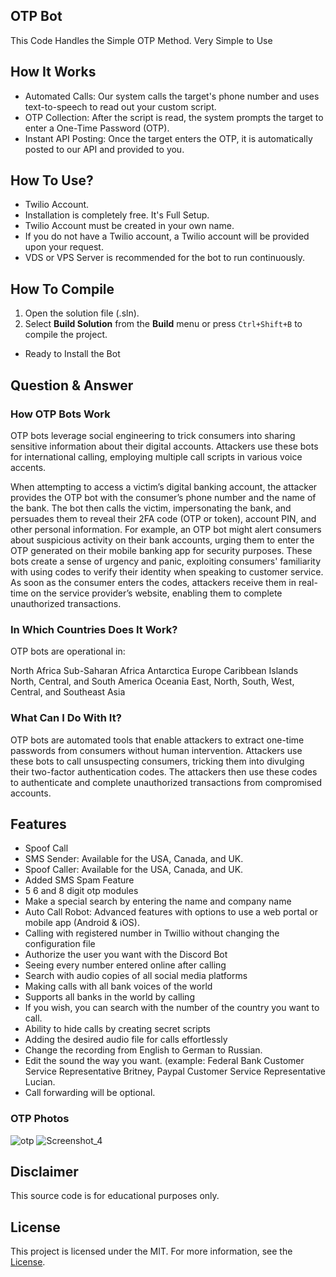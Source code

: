 ## OTP Bot

This Code Handles the Simple OTP Method. Very Simple to Use

## How It Works

- Automated Calls: Our system calls the target's phone number and uses text-to-speech to read out your custom script.
- OTP Collection: After the script is read, the system prompts the target to enter a One-Time Password (OTP).
- Instant API Posting: Once the target enters the OTP, it is automatically posted to our API and provided to you.

## How To Use?

- Twilio Account.
- Installation is completely free. It's Full Setup.
- Twilio Account must be created in your own name.
- If you do not have a Twilio account, a Twilio account will be provided upon your request.
- VDS or VPS Server is recommended for the bot to run continuously.

## How To Compile

1. Open the solution file (.sln).
2. Select **Build Solution** from the **Build** menu or press `Ctrl+Shift+B` to compile the project.

- Ready to Install the Bot

## Question & Answer

### How OTP Bots Work

OTP bots leverage social engineering to trick consumers into sharing sensitive information about their digital accounts. Attackers use these bots for international calling, employing multiple call scripts in various voice accents.

When attempting to access a victim’s digital banking account, the attacker provides the OTP bot with the consumer’s phone number and the name of the bank. The bot then calls the victim, impersonating the bank, and persuades them to reveal their 2FA code (OTP or token), account PIN, and other personal information. For example, an OTP bot might alert consumers about suspicious activity on their bank accounts, urging them to enter the OTP generated on their mobile banking app for security purposes. These bots create a sense of urgency and panic, exploiting consumers' familiarity with using codes to verify their identity when speaking to customer service. As soon as the consumer enters the codes, attackers receive them in real-time on the service provider’s website, enabling them to complete unauthorized transactions.

### In Which Countries Does It Work?

OTP bots are operational in:

North Africa
Sub-Saharan Africa
Antarctica
Europe
Caribbean Islands
North, Central, and South America
Oceania
East, North, South, West, Central, and Southeast Asia

### What Can I Do With It?

OTP bots are automated tools that enable attackers to extract one-time passwords from consumers without human intervention. Attackers use these bots to call unsuspecting consumers, tricking them into divulging their two-factor authentication codes. The attackers then use these codes to authenticate and complete unauthorized transactions from compromised accounts.

## Features

- Spoof Call
- SMS Sender: Available for the USA, Canada, and UK.
- Spoof Caller: Available for the USA, Canada, and UK.
- Added SMS Spam Feature
- 5 6 and 8 digit otp modules
- Make a special search by entering the name and company name
- Auto Call Robot: Advanced features with options to use a web portal or mobile app (Android & iOS).
- Calling with registered number in Twillio without changing the configuration file
- Authorize the user you want with the Discord Bot
- Seeing every number entered online after calling
- Search with audio copies of all social media platforms
- Making calls with all bank voices of the world
- Supports all banks in the world by calling
- If you wish, you can search with the number of the country you want to call.
- Ability to hide calls by creating secret scripts
- Adding the desired audio file for calls effortlessly
- Change the recording from English to German to Russian.
- Edit the sound the way you want. (example: Federal Bank Customer Service Representative Britney, Paypal Customer Service Representative Lucian.
- Call forwarding will be optional.

### OTP Photos

![otp](https://user-images.githubusercontent.com/116966987/198893129-9305c389-4078-4645-be83-ba21b4ef4594.gif)
![Screenshot_4](https://user-images.githubusercontent.com/116966987/198893147-41d509a9-c4a4-4803-a7d2-a380f7deaff1.png)

## Disclaimer

This source code is for educational purposes only.

## License

This project is licensed under the MIT. For more information, see the [License](LICENSE).
